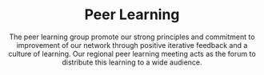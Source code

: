 ---
title: Peer Learning
excerpt: Feedback and learning through events in radiology
subtitle: The peer learning group promote our strong principles and commitment to improvement of our network through positive iterative feedback and a culture of learning. Our regional peer learning meeting acts as the forum to distribute this learning to a wide audience.

tags: 
    - peer-learning

eleventyNavigation:
    key: peer-learning
    title: Peer Learning
---